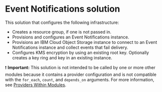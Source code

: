 # Event Notifications solution

This solution that configures the following infrastructure:

- Creates a resource group, if one is not passed in.
- Provisions and configures an Event Notifications instance.
- Provisions an IBM Cloud Object Storage instance to connect to an Event Notifications instance and collect events that fail delivery.
- Configures KMS encryption by using an existing root key. Optionally creates a key ring and key in an existing instance.

:exclamation: **Important:** This solution is not intended to be called by one or more other modules because it contains a provider configuration and is not compatible with the `for_each`, `count`, and `depends_on` arguments. For more information, see [Providers Within Modules](https://developer.hashicorp.com/terraform/language/modules/develop/providers).
